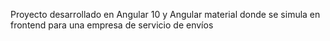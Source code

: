 Proyecto desarrollado en Angular 10 y Angular material donde se simula en frontend para una empresa de servicio de envíos
